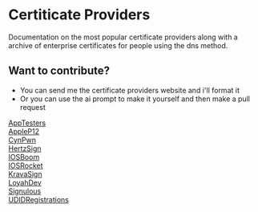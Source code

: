 # Certiticate Providers
Documentation on the most popular certificate providers along with a archive of enterprise certificates for people using the dns method. 

## Want to contribute?
- You can send me the certificate providers website and i'll format it
- Or you can use the ai prompt to make it yourself and then make a pull request

[AppTesters](https://raw.githubusercontent.com/gliddd4/Sideloading-Certificates/main/Certificate%20Providers/AppTesters.md)  
[AppleP12](https://raw.githubusercontent.com/gliddd4/Sideloading-Certificates/main/Certificate%20Providers/AppleP12.md)  
[CynPwn](https://raw.githubusercontent.com/gliddd4/Sideloading-Certificates/main/Certificate%20Providers/CynPwn.md)  
[HertzSign](https://raw.githubusercontent.com/gliddd4/Sideloading-Certificates/main/Certificate%20Providers/HertzSign.md)  
[IOSBoom](https://raw.githubusercontent.com/gliddd4/Sideloading-Certificates/main/Certificate%20Providers/IOSBoom.md)  
[IOSRocket](https://raw.githubusercontent.com/gliddd4/Sideloading-Certificates/main/Certificate%20Providers/IOSRocket.md)  
[KravaSign](https://raw.githubusercontent.com/gliddd4/Sideloading-Certificates/main/Certificate%20Providers/KravaSign.md)  
[LoyahDev](https://raw.githubusercontent.com/gliddd4/Sideloading-Certificates/main/Certificate%20Providers/LoyahDev.md)  
[Signulous](https://raw.githubusercontent.com/gliddd4/Sideloading-Certificates/main/Certificate%20Providers/Signulous.md)  
[UDIDRegistrations](https://raw.githubusercontent.com/gliddd4/Sideloading-Certificates/main/Certificate%20Providers/UDIDRegistrations.md)  
